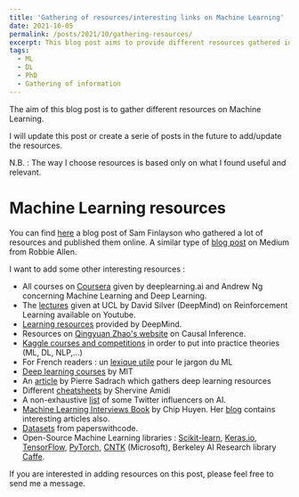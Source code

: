 ```yaml
---
title: 'Gathering of resources/interesting links on Machine Learning'
date: 2021-10-05
permalink: /posts/2021/10/gathering-resources/
excerpt: This blog post aims to provide different resources gathered in a simple way. <br/><img src='/images/centralization.png' style="width:256px;height:256px;">
tags:
  - ML
  - DL
  - PhD 
  - Gathering of information
---
```


The aim of this blog post is to gather different resources on Machine Learning. 

I will update this post or create a serie of posts in the future to add/update the resources.

N.B. : The way I choose resources is based only on what I found useful and relevant.

Machine Learning resources
======
You can find [here](https://sgfin.github.io/learning-resources/?fbclid=IwAR1mdvyzKHj4Z1jvBKsZTzpZiDwDO8wRmAruv69p_1I223WizSuwqhVy9fE#causal) a blog post of Sam Finlayson who gathered a lot of resources and published them online. A similar type of [blog post](https://medium.com/machine-learning-in-practice/my-curated-list-of-ai-and-machine-learning-resources-from-around-the-web-9a97823b8524) on Medium from Robbie Allen.


I want to add some other interesting resources : 
- All courses on [Coursera](https://www.coursera.org/) given by deeplearning.ai and Andrew Ng concerning Machine Learning and Deep Learning.
- The [lectures](https://www.youtube.com/watch?v=2pWv7GOvuf0&list=PLqYmG7hTraZDM-OYHWgPebj2MfCFzFObQ) given at UCL by David Silver (DeepMind) on Reinforcement Learning available on Youtube.
- [Learning resources](https://deepmind.com/learning-resources) provided by DeepMind.
- Resources on [Qingyuan Zhao's website](http://www.statslab.cam.ac.uk/~qz280/teaching/causal-2020/) on Causal Inference.
- [Kaggle courses and competitions](https://www.kaggle.com/) in order to put into practice theories (ML, DL, NLP,...)
- For French readers : un [lexique utile](http://variances.eu/?p=5212&fbclid=IwAR3iBy6FM3TDI4m_0BJyyp3iDZ8xrqXXtQ3otVSz44RdDBMqXI-vMl3seAI ) pour le jargon du ML 
- [Deep learning courses](http://introtodeeplearning.com/) by MIT 
- An [article](https://towardsdatascience.com/best-resources-for-deep-learning-f4c774356734) by Pierre Sadrach which gathers deep learning resources
- Different [cheatsheets](https://github.com/shervinea?tab=repositories) by Shervine Amidi
- A non-exhaustive [list](https://medium.springboard.com/30-twitter-influencers-you-have-to-follow-for-ai-machine-learning-977587b6406e) of some Twitter influencers on AI. 
- [Machine Learning Interviews Book](https://huyenchip.com/ml-interviews-book/) by Chip Huyen. Her [blog](https://huyenchip.com/blog/) contains interesting articles also. 
- [Datasets](https://paperswithcode.com/datasets) from paperswithcode.  
- Open-Source Machine Learning libraries : [Scikit-learn](https://scikit-learn.org/stable/), [Keras.io](https://keras.io/), [TensorFlow](https://www.tensorflow.org), [PyTorch](https://pytorch.org/), [CNTK](https://docs.microsoft.com/en-us/cognitive-toolkit/) (Microsoft), Berkeley AI Research library [Caffe](https://caffe.berkeleyvision.org/).


If you are interested in adding resources on this post, please feel free to send me a message. 
